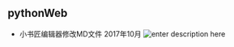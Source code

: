 ## pythonWeb

 - 小书匠编辑器修改MD文件    2017年10月
![enter description here][1]


  [1]: http://oxgrcis62.bkt.clouddn.com/helent/Snipaste_2017-11-12_22-17-49.jpg "Snipaste_2017-11-12_22-17-49"